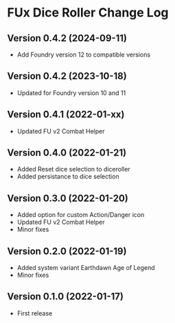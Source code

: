 # FUx Dice Roller Change Log

## Version 0.4.2 (2024-09-11)
- Add Foundry version 12 to compatible versions

## Version 0.4.2 (2023-10-18)
- Updated for Foundry version 10 and 11

## Version 0.4.1 (2022-01-xx)
- Updated FU v2 Combat Helper

## Version 0.4.0 (2022-01-21)
- Added Reset dice selection to diceroller
- Added persistance to dice selection

## Version 0.3.0 (2022-01-20)
- Added option for custom Action/Danger icon
- Updated FU v2 Combat Helper
- Minor fixes

## Version 0.2.0 (2022-01-19)
- Added system variant Earthdawn Age of Legend
- Minor fixes

## Version 0.1.0 (2022-01-17)
- First release

